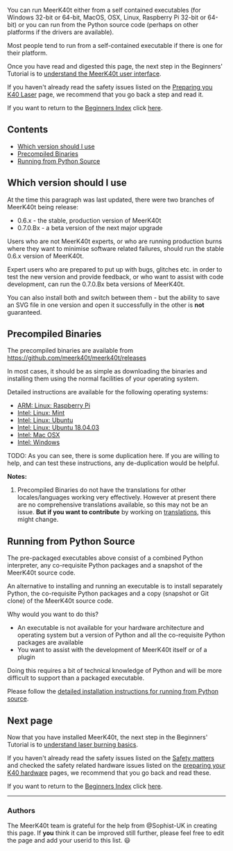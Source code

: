You can run MeerK40t either from a self contained executables (for Windows 32-bit or 64-bit, MacOS, OSX, Linux, Raspberry Pi 32-bit or 64-bit) or you can run from the Python source code (perhaps on other platforms if the drivers are available).

Most people tend to run from a self-contained executable if there is one for their platform.

Once you have read and digested this page, the next step in the Beginners' Tutorial is to [understand the MeerK40t user interface](./Beginners:-3.-The-User-Interface).

If you haven't already read the safety issues listed on the [Preparing you K40 Laser](./Beginners:-1.-Preparing-your-K40-laser) page, we recommend that you go back a step and read it.

If you want to return to the [Beginners Index](./Beginners:-0.-Index) click [here](./Beginners:-0.-Index).

## Contents
* [Which version should I use](#which-version-should-i-use)
* [Precompiled Binaries](#precompiled-binaries)
* [Running from Python Source](#running-from-python-source)

## Which version should I use
At the time this paragraph was last updated, there were two branches of MeerK40t being release:
* 0.6.x - the stable, production version of MeerK40t
* 0.7.0.Bx - a beta version of the next major upgrade

Users who are not MeerK40t experts, or who are running production burns where they want to minimise software related failures, should run the stable 0.6.x version of MeerK40t.

Expert users who are prepared to put up with bugs, glitches etc. in order to test the new version and provide feedback, or who want to assist with code development, can run the 0.7.0.Bx beta versions of MeerK40t.

You can also install both and switch between them - but the ability to save an SVG file in one version and open it successfully in the other is **not** guaranteed.

## Precompiled Binaries

The precompiled binaries are available from https://github.com/meerk40t/meerk40t/releases

In most cases, it should be as simple as downloading the binaries and installing them using the normal facilities of your operating system.

Detailed instructions are available for the following operating systems:
* [ARM: Linux: Raspberry Pi](./Install:-Raspberry-Pi)
* [Intel: Linux: Mint](./Install:-Linux-Mint)
* [Intel: Linux: Ubuntu](./Install:-Ubuntu-Linux)
* [Intel: Linux: Ubuntu 18.04.03](./Install:-Ubuntu-18.04.3)
* [Intel: Mac OSX](./Install:-Mac-OSX)
* [Intel: Windows](./Install:-Windows)

TODO: As you can see, there is some duplication here. If you are willing to help, and can test these instructions, any de-duplication would be helpful.

**Notes:**
1. Precompiled Binaries do not have the translations for other locales/languages working very effectively. However at present there are no comprehensive translations available, so this may not be an issue. **But if you want to contribute** by working on [translations](./Tech:-Foreign-Language-Translations), this might change.

## Running from Python Source
The pre-packaged executables above consist of a combined Python interpreter, any co-requisite Python packages and a snapshot of the MeerK40t source code.

An alternative to installing and running an executable is to install separately Python, the co-requisite Python packages and a copy (snapshot or Git clone) of the MeerK40t source code.

Why would you want to do this?
* An executable is not available for your hardware architecture and operating system but a version of Python and all the co-requisite Python packages are available
* You want to assist with the development of MeerK40t itself or of a plugin

Doing this requires a bit of technical knowledge of Python and will be more difficult to support than a packaged executable.

Please follow the [detailed installation instructions for running from Python source](./Install:-Running-from-source).

## Next page
Now that you have installed MeerK40t, the next step in the Beginners' Tutorial is to [understand laser burning basics](./Beginners:-4.-Laser-Burning-Basics).

If you haven't already read the safety issues listed on the [Safety matters](./Beginners:-1.-Safety-matters) and checked the safety related hardware issues listed on the [preparing your K40 hardware](./Beginners:-2.-Preparing-your-K40-hardware) pages, we recommend that you go back and read these.

If you want to return to the [Beginners Index](./Beginners:-0.-Index) click [here](./Beginners:-0.-Index).

---
### Authors
The MeerK40t team is grateful for the help from @Sophist-UK in creating this page. If **you** think it can be improved still further, please feel free to edit the page and add your userid to this list. 😃